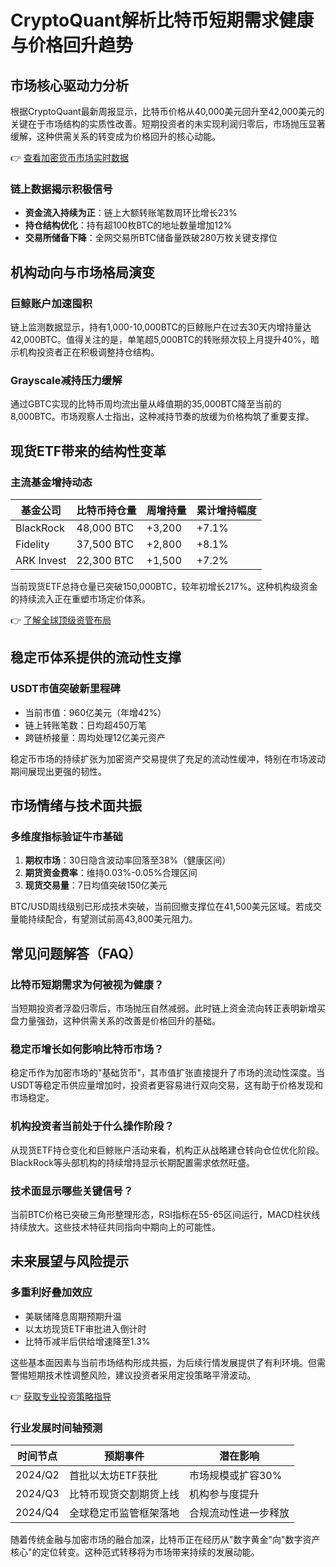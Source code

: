 # CryptoQuant解析比特币短期需求健康与价格回升趋势

## 市场核心驱动力分析
根据CryptoQuant最新周报显示，比特币价格从40,000美元回升至42,000美元的关键在于市场结构的实质性改善。短期投资者的未实现利润归零后，市场抛压显著缓解，这种供需关系的转变成为价格回升的核心动能。

👉 [查看加密货币市场实时数据](https://bit.ly/okx_welcome)

### 链上数据揭示积极信号
- **资金流入持续为正**：链上大额转账笔数周环比增长23%
- **持仓结构优化**：持有超100枚BTC的地址数量增加12%
- **交易所储备下降**：全网交易所BTC储备量跌破280万枚关键支撑位

## 机构动向与市场格局演变

### 巨鲸账户加速囤积
链上监测数据显示，持有1,000-10,000BTC的巨鲸账户在过去30天内增持量达42,000BTC。值得关注的是，单笔超5,000BTC的转账频次较上月提升40%，暗示机构投资者正在积极调整持仓结构。

### Grayscale减持压力缓解
通过GBTC实现的比特币周均流出量从峰值期的35,000BTC降至当前的8,000BTC。市场观察人士指出，这种减持节奏的放缓为价格构筑了重要支撑。

## 现货ETF带来的结构性变革

### 主流基金增持动态
| 基金公司       | 比特币持仓量 | 周增持量  | 累计增持幅度 |
|----------------|--------------|-----------|--------------|
| BlackRock      | 48,000 BTC   | +3,200    | +7.1%        |
| Fidelity       | 37,500 BTC   | +2,800    | +8.1%        |
| ARK Invest     | 22,300 BTC   | +1,500    | +7.2%        |

当前现货ETF总持仓量已突破150,000BTC，较年初增长217%。这种机构级资金的持续流入正在重塑市场定价体系。

👉 [了解全球顶级资管布局](https://bit.ly/okx_welcome)

## 稳定币体系提供的流动性支撑

### USDT市值突破新里程碑
- 当前市值：960亿美元（年增42%）
- 链上转账笔数：日均超450万笔
- 跨链桥接量：周均处理12亿美元资产

稳定币市场的持续扩张为加密资产交易提供了充足的流动性缓冲，特别在市场波动期间展现出更强的韧性。

## 市场情绪与技术面共振

### 多维度指标验证牛市基础
1. **期权市场**：30日隐含波动率回落至38%（健康区间）
2. **期货资金费率**：维持0.03%-0.05%合理区间
3. **现货交易量**：7日均值突破150亿美元

BTC/USD周线级别已形成技术突破，当前回撤支撑位在41,500美元区域。若成交量能持续配合，有望测试前高43,800美元阻力。

## 常见问题解答（FAQ）

### 比特币短期需求为何被视为健康？
当短期投资者浮盈归零后，市场抛压自然减弱。此时链上资金流向转正表明新增买盘力量强劲，这种供需关系的改善是价格回升的基础。

### 稳定币增长如何影响比特币市场？
稳定币作为加密市场的"基础货币"，其市值扩张直接提升了市场的流动性深度。当USDT等稳定币供应量增加时，投资者更容易进行双向交易，这有助于价格发现和市场稳定。

### 机构投资者当前处于什么操作阶段？
从现货ETF持仓变化和巨鲸账户活动来看，机构正从战略建仓转向仓位优化阶段。BlackRock等头部机构的持续增持显示长期配置需求依然旺盛。

### 技术面显示哪些关键信号？
当前BTC价格已突破三角形整理形态，RSI指标在55-65区间运行，MACD柱状线持续放大。这些技术特征共同指向中期向上的可能性。

## 未来展望与风险提示

### 多重利好叠加效应
- 美联储降息周期预期升温
- 以太坊现货ETF审批进入倒计时
- 比特币减半后供给增速降至1.3%

这些基本面因素与当前市场结构形成共振，为后续行情发展提供了有利环境。但需警惕短期技术性调整风险，建议投资者采用定投策略平滑波动。

👉 [获取专业投资策略指导](https://bit.ly/okx_welcome)

### 行业发展时间轴预测
| 时间节点   | 预期事件                  | 潜在影响               |
|------------|---------------------------|------------------------|
| 2024/Q2    | 首批以太坊ETF获批         | 市场规模或扩容30%      |
| 2024/Q3    | 比特币现货交割期货上线    | 机构参与度提升         |
| 2024/Q4    | 全球稳定币监管框架落地    | 合规流动性进一步释放   |

随着传统金融与加密市场的融合加深，比特币正在经历从"数字黄金"向"数字资产核心"的定位转变。这种范式转移将为市场带来持续的发展动能。